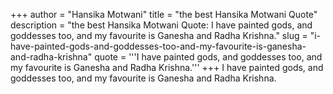 +++
author = "Hansika Motwani"
title = "the best Hansika Motwani Quote"
description = "the best Hansika Motwani Quote: I have painted gods, and goddesses too, and my favourite is Ganesha and Radha Krishna."
slug = "i-have-painted-gods-and-goddesses-too-and-my-favourite-is-ganesha-and-radha-krishna"
quote = '''I have painted gods, and goddesses too, and my favourite is Ganesha and Radha Krishna.'''
+++
I have painted gods, and goddesses too, and my favourite is Ganesha and Radha Krishna.
